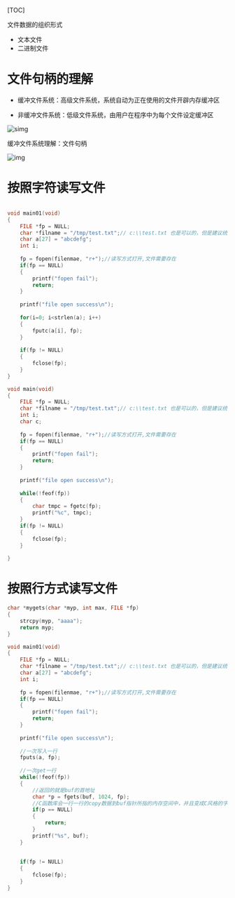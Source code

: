 [TOC]

文件数据的组织形式

* 文本文件
* 二进制文件

# 文件句柄的理解

* 缓冲文件系统：高级文件系统，系统自动为正在使用的文件开辟内存缓冲区

* 非缓冲文件系统：低级文件系统，由用户在程序中为每个文件设定缓冲区

![simg](E:\git-workspace\note\images\c++\filehandler2.jpg)

缓冲文件系统理解：文件句柄

![img](E:\git-workspace\note\images\c++\file_handler.jpg)


# 按照字符读写文件

```c

void main01(void)
{
    FILE *fp = NULL;
    char *filname = "/tmp/test.txt";// c:\\test.txt 也是可以的，但是建议统一使用45度
    char a[27] = "abcdefg";
    int i;
    
    fp = fopen(filenmae, "r+");//读写方式打开,文件需要存在
    if(fp == NULL)
    {
        printf("fopen fail");
        return;
    }
    
    printf("file open success\n");
    
    for(i=0; i<strlen(a); i++)
    {
        fputc(a[i], fp);
    }
    
    if(fp != NULL)
    {
        fclose(fp);
    }
}

void main(void)
{
    FILE *fp = NULL;
    char *filname = "/tmp/test.txt";// c:\\test.txt 也是可以的，但是建议统一使用45度
    int i;
    char c;
    
    fp = fopen(filenmae, "r+");//读写方式打开,文件需要存在
    if(fp == NULL)
    {
        printf("fopen fail");
        return;
    }
    
    printf("file open success\n");
    
    while(!feof(fp))
    {
        char tmpc = fgetc(fp);
        printf("%c", tmpc);
    }
    if(fp != NULL)
    {
        fclose(fp);
    }
    
}
```

# 按照行方式读写文件

```c
char *mygets(char *myp, int max, FILE *fp)
{
    strcpy(myp, "aaaa");
    return myp;
}

void main01(void)
{
    FILE *fp = NULL;
    char *filname = "/tmp/test.txt";// c:\\test.txt 也是可以的，但是建议统一使用45度
    char a[27] = "abcdefg";
    int i;
    
    fp = fopen(filenmae, "r+");//读写方式打开,文件需要存在
    if(fp == NULL)
    {
        printf("fopen fail");
        return;
    }
    
    printf("file open success\n");
    
    //一次写入一行
    fputs(a, fp);
    
    //一次get一行
    while(!feof(fp))
    {
        //返回的就是buf的首地址
        char *p = fgets(buf, 1024, fp);
        //C函数库会一行一行的copy数据到buf指针所指的内存空间中，并且变成C风格的字符串(加上\0,加上\n)
        if(p == NULL)
        {
            return;
        }
        printf("%s", buf);
    }
    
    
    if(fp != NULL)
    {
        fclose(fp);
    }
}
```







